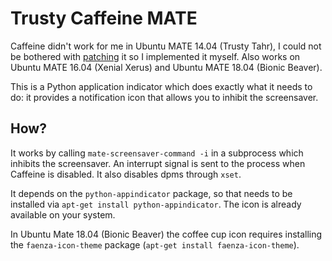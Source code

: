 # Trusty Caffeine MATE

Caffeine didn't work for me in Ubuntu MATE 14.04 (Trusty Tahr), I could not be
bothered with [patching](https://bugs.launchpad.net/caffeine/+bug/1462186) it so
I implemented it myself. Also works on Ubuntu MATE 16.04 (Xenial Xerus) and
Ubuntu MATE 18.04 (Bionic Beaver).


This is a Python application indicator which does exactly what it needs to do:
it provides a notification icon that allows you to inhibit the screensaver.

## How?

It works by calling `mate-screensaver-command -i` in a subprocess which inhibits
the screensaver. An interrupt signal is sent to the process when Caffeine is
disabled. It also disables dpms through `xset`.

It depends on the `python-appindicator` package, so that needs to be installed
via `apt-get install python-appindicator`. The icon is already available on your
system.

In Ubuntu Mate 18.04 (Bionic Beaver) the coffee cup icon requires installing the
`faenza-icon-theme` package (`apt-get install faenza-icon-theme`).